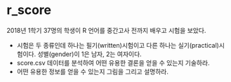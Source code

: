 # r_score

2018년 1학기 37명의 학생이 R 언어를 중간고사 전까지 배우고 시험을 보았다. 

- 시험은 두 종류인데 하나는 필기(written)시험이고 다른 하나는 실기(practical)시험이다. 성별(gender)이 1은 남자, 2는 여자이다.
- score.csv 데이터를 분석하여 어떤 유용한 결론을 얻을 수 있는지 기술하라.
- 어떤 유용한 정보를 얻을 수 있는지 그림을 그리고 설명하라.

